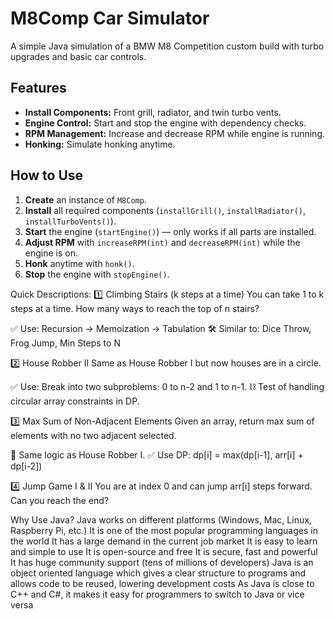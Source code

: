 # M8Comp Car Simulator

A simple Java simulation of a BMW M8 Competition custom build with turbo upgrades and basic car controls.

## Features

- **Install Components:** Front grill, radiator, and twin turbo vents.
- **Engine Control:** Start and stop the engine with dependency checks.
- **RPM Management:** Increase and decrease RPM while engine is running.
- **Honking:** Simulate honking anytime.

## How to Use

1. **Create** an instance of `M8Comp`.
2. **Install** all required components (`installGrill()`, `installRadiator()`, `installTurboVents()`).
3. **Start** the engine (`startEngine()`) — only works if all parts are installed.
4. **Adjust RPM** with `increaseRPM(int)` and `decreaseRPM(int)` while the engine is on.
5. **Honk** anytime with `honk()`.
6. **Stop** the engine with `stopEngine()`.


 Quick Descriptions:
1️⃣ Climbing Stairs (k steps at a time)
You can take 1 to k steps at a time. How many ways to reach the top of n stairs?

✅ Use: Recursion → Memoization → Tabulation
🛠 Similar to: Dice Throw, Frog Jump, Min Steps to N

2️⃣ House Robber II
Same as House Robber I but now houses are in a circle.

✅ Use: Break into two subproblems: 0 to n-2 and 1 to n-1.
⛓ Test of handling circular array constraints in DP.

3️⃣ Max Sum of Non-Adjacent Elements
Given an array, return max sum of elements with no two adjacent selected.

🧠 Same logic as House Robber I.
✅ Use DP: dp[i] = max(dp[i-1], arr[i] + dp[i-2])

4️⃣ Jump Game I & II
You are at index 0 and can jump arr[i] steps forward. Can you reach the end?


Why Use Java?
Java works on different platforms (Windows, Mac, Linux, Raspberry Pi, etc.)
It is one of the most popular programming languages in the world
It has a large demand in the current job market
It is easy to learn and simple to use
It is open-source and free
It is secure, fast and powerful
It has huge community support (tens of millions of developers)
Java is an object oriented language which gives a clear structure to programs and allows code to be reused, lowering development costs
As Java is close to C++ and C#, it makes it easy for programmers to switch to Java or vice versa
